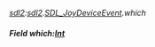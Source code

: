 _[sdl2](../../modules/sdl2/sdl2-module.md):[sdl2](../../modules/sdl2/sdl2-module.md).[SDL\_JoyDeviceEvent](../../modules/sdl2/sdl2-sdl_joydeviceevent.md).which_
##### Field which:[Int](../../modules/wonkey/wonkey-types-int.md)
